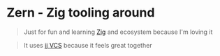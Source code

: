 # Zern - Zig tooling around

> Just for fun and learning [Zig](https://github.com/ziglang/zig) and ecosystem because I'm loving it

> It uses [jj VCS](https://github.com/jj-vcs/jj) because it feels great together
